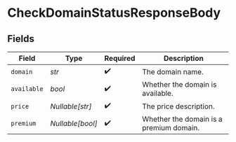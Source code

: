 # CheckDomainStatusResponseBody


## Fields

| Field                                   | Type                                    | Required                                | Description                             |
| --------------------------------------- | --------------------------------------- | --------------------------------------- | --------------------------------------- |
| `domain`                                | *str*                                   | :heavy_check_mark:                      | The domain name.                        |
| `available`                             | *bool*                                  | :heavy_check_mark:                      | Whether the domain is available.        |
| `price`                                 | *Nullable[str]*                         | :heavy_check_mark:                      | The price description.                  |
| `premium`                               | *Nullable[bool]*                        | :heavy_check_mark:                      | Whether the domain is a premium domain. |